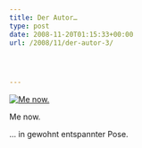 ```yaml
---
title: Der Autor…
type: post
date: 2008-11-20T01:15:33+00:00
url: /2008/11/der-autor-3/




---
```

<div class="flickr">
  <a href="http://www.flickr.com/photos/schreibblogade/3046223412/" title="Me now."><img src="//farm4.static.flickr.com/3044/3046223412_1feac8351e.jpg" alt="Me now." /></a></p>

  <p>
    Me now.
  </p>
</div>

... in gewohnt entspannter Pose.
